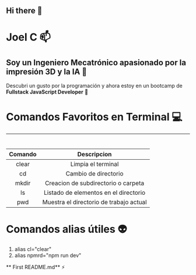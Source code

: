 ## Hi there 👋
# Joel C 📫 
## Soy un Ingeniero Mecatrónico apasionado por la impresión 3D y la IA 🔭

Descubri un gusto por la programación y ahora estoy en un bootcamp de **Fullstack JavaScript Developer** 🌱

# Comandos Favoritos en Terminal 💻
-----------
#
#
|Comando |                 Descripcion           |
| :---------------:|:-------------------------:  |
| clear  |Limpia el terminal                     |
| cd     |Cambio de directorio                   |
| mkdir  |Creacion de subdirectorio o carpeta    |
| ls     |Listado de elementos en el directorio  |
| pwd    |Muestra el directorio de trabajo actual|

# Comandos alias útiles 👽
1. alias cl="clear"
2. alias npmrd="npm run dev"




** First README.md** ⚡
